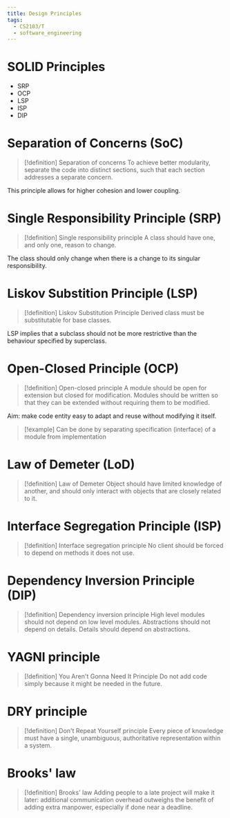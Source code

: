 ```yaml
---
title: Design Principles
tags:
  - CS2103/T
  - software_engineering
---
```

# SOLID Principles

- SRP
- OCP
- LSP
- ISP
- DIP
# Separation of Concerns (SoC)

> [!definition] Separation of concerns
> To achieve better modularity, separate the code into distinct sections, such that each section addresses a separate concern.

This principle allows for higher cohesion and lower coupling.

# Single Responsibility Principle (SRP)

> [!definition] Single responsibility principle
> A class should have one, and only one, reason to change.

The class should only change when there is a change to its singular responsibility.

# Liskov Substition Principle (LSP)

> [!definition] Liskov Substitution Principle
> Derived class must be substitutable for base classes.

LSP implies that a subclass should not be more restrictive than the behaviour specified by superclass.

# Open-Closed Principle (OCP)

> [!definition] Open-closed principle
> A module should be open for extension but closed for modification. Modules should be written so that they can be extended without requiring them to be modified.

Aim: make code entity easy to adapt and reuse without modifying it itself.

> [!example] Can be done by separating specification (interface) of a module from implementation

# Law of Demeter (LoD)

> [!definition] Law of Demeter
> Object should have limited knowledge of another, and should only interact with objects that are closely related to it.
# Interface Segregation Principle (ISP)

> [!definition] Interface segregation principle
> No client should be forced to depend on methods it does not use.

# Dependency Inversion Principle (DIP)

> [!definition] Dependency inversion principle
> High level modules should not depend on low level modules.
> Abstractions should not depend on details. Details should depend on abstractions.

# YAGNI principle

> [!definition] You Aren't Gonna Need It Principle
> Do not add code simply because it might be needed in the future.

# DRY principle

> [!definition] Don't Repeat Yourself principle
> Every piece of knowledge must have a single, unambiguous, authoritative representation within a system.

# Brooks' law

> [!definition] Brooks' law
> Adding people to a late project will make it later: additional communication overhead outweighs the benefit of adding extra manpower, especially if done near a deadline.

